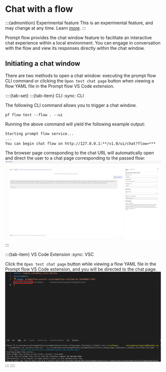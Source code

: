 # Chat with a flow

:::{admonition} Experimental feature
This is an experimental feature, and may change at any time. Learn [more](../faq.md#stable-vs-experimental).
:::

Prompt flow provides the chat window feature to facilitate an interactive chat experience within a local environment. 
You can engage in conversation with the flow and view its responses directly within the chat window.

## Initiating a chat window
There are two methods to open a chat window: executing the prompt flow CLI command or clicking the 
`Open test chat page` button when viewing a flow YAML file in the Prompt flow VS Code extension.

::::{tab-set}
:::{tab-item} CLI
:sync: CLI

The following CLI command allows you to trigger a chat window.
```shell
pf flow test --flow . --ui
```
Running the above command will yield the following example output:
```
Starting prompt flow service...
...
You can begin chat flow on http://127.0.0.1:**/v1.0/ui/chat?flow=***
```
The browser page corresponding to the chat URL will automatically open and direct the user to a chat page 
corresponding to the passed flow:
![chat-basic-dag-flow](../../media/how-to-guides/chat-with-a-flow/chat-basic-dag-flow.png)
:::

:::{tab-item} VS Code Extension
:sync: VSC

Click the `Open test chat page` button while viewing a flow YAML file in the Prompt flow VS Code extension, and you 
will be directed to the chat page.
![start-chat-window-in-vsc](../../media/how-to-guides/chat-with-a-flow/start-chat-window-in-vsc.png)
:::
::::